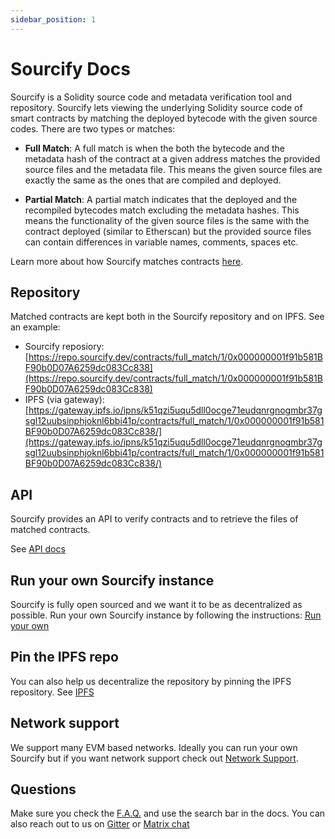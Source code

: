 ```yaml
---
sidebar_position: 1
---
```


# Sourcify Docs

Sourcify is a Solidity source code and metadata verification tool and repository. Sourcify lets viewing the underlying Solidity source code of smart contracts by matching the deployed bytecode with the given source codes. There are two types or matches:

- **Full Match**: A full match is when the both the bytecode and the metadata hash of the contract at a given address matches the provided source files and the metadata file. This means the given source files are exactly the same as the ones that are compiled and deployed.

- **Partial Match**: A partial match indicates that the deployed and the recompiled bytecodes match excluding the metadata hashes. This means the functionality of the given source files is the same with the contract deployed (similar to Etherscan) but the provided source files can contain differences in variable names, comments, spaces etc.

Learn more about how Sourcify matches contracts [here](/docs/matches).

## Repository

Matched contracts are kept both in the Sourcify repository and on IPFS. See an example:

- Sourcify reposiory: [https://repo.sourcify.dev/contracts/full_match/1/0x000000001f91b581BF90b0D07A6259dc083Cc838](https://repo.sourcify.dev/contracts/full_match/1/0x000000001f91b581BF90b0D07A6259dc083Cc838)
- IPFS (via gateway): [https://gateway.ipfs.io/ipns/k51qzi5uqu5dll0ocge71eudqnrgnogmbr37gsgl12uubsinphjoknl6bbi41p/contracts/full_match/1/0x000000001f91b581BF90b0D07A6259dc083Cc838/](https://gateway.ipfs.io/ipns/k51qzi5uqu5dll0ocge71eudqnrgnogmbr37gsgl12uubsinphjoknl6bbi41p/contracts/full_match/1/0x000000001f91b581BF90b0D07A6259dc083Cc838/)

## API

Sourcify provides an API to verify contracts and to retrieve the files of matched contracts.

See [API docs](/docs/API)

## Run your own Sourcify instance

Sourcify is fully open sourced and we want it to be as decentralized as possible. Run your own Sourcify instance by following the instructions: [Run your own](/docs/run-your-own)

## Pin the IPFS repo

You can also help us decentralize the repository by pinning the IPFS repository. See [IPFS](/docs/ipfs)

## Network support

We support many EVM based networks. Ideally you can run your own Sourcify but if you want network support check out [Network Support](/docs/network-support).

## Questions

Make sure you check the [F.A.Q.](https://gateway.ipfs.io/ipns/k51qzi5uqu5dll0ocge71eudqnrgnogmbr37gsgl12uubsinphjoknl6bbi41p/contracts/full_match/1/0x000000001f91b581BF90b0D07A6259dc083Cc838/) and use the search bar in the docs. You can also reach out to us on [Gitter](https://gitter.im/ethereum/source-verify) or [Matrix chat](https://matrix.to/#/#ethereum_source-verify:gitter.im)
